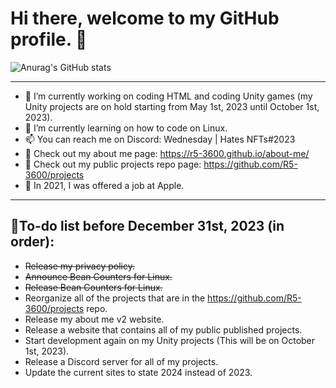 # Hi there, welcome to my GitHub profile. 👋




![Anurag's GitHub stats](https://github-stat-counter-khqjab3h0-r5-3600.vercel.app/api?username=R5-3600&include_all_commits=true&count_private=true&show_icons=true&theme=transparent)




__________________________________________________________________________________________________________________________________________________________




- 🔭 I’m currently working on coding HTML and coding Unity games (my Unity projects are on hold starting from May 1st, 2023 until October 1st, 2023).
- 🌱 I’m currently learning on how to code on Linux.
- 📫 You can reach me on Discord: Wednesday | Hates NFTs#2023
- 🔗 Check out my about me page: https://r5-3600.github.io/about-me/
- 🔗 Check out my public projects repo page: https://github.com/R5-3600/projects
- 🍎 In 2021, I was offered a job at Apple.




__________________________________________________________________________________________________________________________________________________________




## 📝To-do list before December 31st, 2023 (in order):
- ~~Release my privacy policy.~~
- ~~Announce Bean Counters for Linux.~~
- ~~Release Bean Counters for Linux.~~
- Reorganize all of the projects that are in the https://github.com/R5-3600/projects repo.
- Release my about me v2 website.
- Release a website that contains all of my public published projects.
- Start development again on my Unity projects (This will be on October 1st, 2023).
- Release a Discord server for all of my projects.
- Update the current sites to state 2024 instead of 2023.


